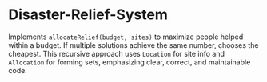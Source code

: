 # Disaster-Relief-System
Implements `allocateRelief(budget, sites)` to maximize people helped within a budget. If multiple solutions achieve the same number, chooses the cheapest. This recursive approach uses `Location` for site info and `Allocation` for forming sets, emphasizing clear, correct, and maintainable code.
